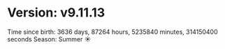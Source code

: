 # Version: v9.11.13
Time since birth: 3636 days, 87264 hours, 5235840 minutes, 314150400 seconds
Season: Summer ☀️
